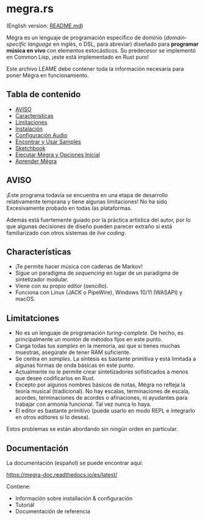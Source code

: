 # megra.rs

(English version: [README.md](https://github.com/the-drunk-coder/megra.rs/blob/main/README.md))

Mégra es un lenguaje de programación específico de dominio (*domain-specific language* en inglés, o DSL, para abreviar) diseñado para **programar música en vivo** 
con elementos estocásticos. Su predecesor se implementó en Common Lisp, ¡este está implementado en Rust puro!

Este archivo LEAME debe contener toda la información necesaria para poner Mégra en funcionamiento.

## Tabla de contenido

* [AVISO](#warning)
* [Características](#características)
* [Limitaciones](#limitaciones)
* [Instalación](#instalación)
* [Configuración Audio](#configuratión-audio)
* [Encontrar y Usar Samples](#encontra-y-usar-samples)
* [Sketchbook](#sketchbook)
* [Ejecutar Mégra y Opciones Inicial](#ejecutar-mégra-y-opciones-inicial)
* [Aprender Mégra](#aprender-mégra)

## AVISO

¡Este programa todavía se encuentra en una etapa de desarrollo relativamente temprana y tiene algunas limitaciones! No ha sido
Excesivamente probado en todas las plataformas.

Además está fuertemente guiado por la práctica artística del autor, por lo que algunas decisiones de diseño pueden parecer
extraño si está familiarizado con otros sistemas de *live coding*.

## Characterísticas

* ¡Te permite hacer música con cadenas de Markov!
* Sigue un paradigma de *sequencing* en lugar de un paradigma de sintetizador modular.
* Viene con su propio editor (sencillo).
* Funciona con Linux (JACK o PipeWire), Windows 10/11 (WASAPI) y macOS.

## Limitatciones
* No es un lenguaje de programación *turing-complete*. De hecho, es principalmente un montón de métodos fijos en este punto.
* Carga todas tus *samples* en la memoria, así que si tienes muchas muestras, asegúrate de tener RAM suficiente.
* Se centra en *samples*. La síntesis es bastante primitiva y está limitada a algunas formas de onda básicas en este punto.
* Actualmente no le permite crear sintetizadores sofisticados a menos que desee codificarlos en Rust.
* Excepto por algunos nombres básicos de notas, Mégra no refleja la teoría musical (tradicional). No hay escalas, terminaciones de escala, acordes, terminaciones de acordes o afinaciones, ni ayudantes para trabajar con armonía funcional. Tal vez nunca lo haya. 
* El editor es bastante primitivo (puede usarlo en modo REPL e integrarlo en otros editores si lo desea).

Estos problemas se están abordando sin ningún orden en particular.

## Documentación
La documentación (español) se puede encontrar aquí:

https://megra-doc.readthedocs.io/es/latest/

Contiene:
* Información sobre installación & configuración
* Tutoriál
* Documentación de referencia 
